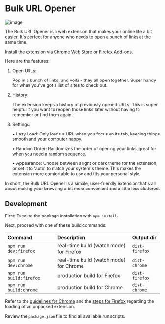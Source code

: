 # Bulk URL Opener

![image](https://github.com/dmtrbrl/bulk-url-opener/assets/7405155/45768715-1335-41e1-9aec-2aa751a3e746)

The Bulk URL Opener is a web extension that makes your online life a bit easier. It's perfect for anyone who needs to open a bunch of links at the same time.

Install the extension via [Chrome Web Store](https://chromewebstore.google.com/detail/jclbjhflehefkfnibjdigljoaggchhcd) or [Firefox Add-ons](https://addons.mozilla.org/en-US/firefox/addon/buo/).

Here are the features:

1. Open URLs:

   Pop in a bunch of links, and voilà – they all open together. Super handy for when you've got a list of sites to check out.

3. History:

   The extension keeps a history of previously opened URLs. This is super helpful if you want to reopen those links later without having to remember or find them again.

5. Settings:
   
   • Lazy Load: Only loads a URL when you focus on its tab, keeping things smooth and your computer happy.
   
   • Random Order: Randomizes the order of opening your links, great for when you need a random sequence.

   • Appearance: Choose between a light or dark theme for the extension, or set it to 'auto' to match your system's theme. This makes the extension more comfortable to use and fits your personal style.

In short, the Bulk URL Opener is a simple, user-friendly extension that's all about making your browsing a bit more convenient and a little less cluttered.

## Development

First: Execute the package installation with `npm install`.

Next, proceed with one of these build commands:

| Command                   | Description                         | Output dir                      |
|:--------------------------|:------------------------------------|:--------------------------------|
| `npm run dev:firefox`     | real-time build (watch mode) for Firefox | `dist-firefox`             |
| `npm run dev:chrome`      | real-time build (watch mode) for Chrome  | `dist-chrome`              |
| `npm run build:firefox`   | production build for Firefox        | `dist-firefox`                  |
| `npm run build:chrome`    | production build for Chrome         | `dist-chrome`                   |

Refer to the [guidelines for Chrome](https://developer.chrome.com/docs/extensions/get-started/tutorial/hello-world#load-unpacked) and the [steps for Firefox](https://extensionworkshop.com/documentation/develop/temporary-installation-in-firefox/) regarding the loading of an unpacked extension.

Review the `package.json` file to find all available run scripts.

